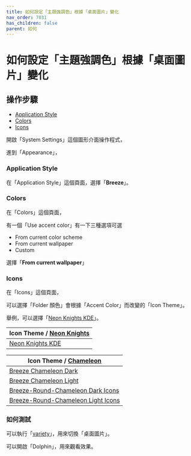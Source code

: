 ```yaml
---
title: 如何設定「主題強調色」根據「桌面圖片」變化
nav_order: 7031
has_children: false
parent: 如何
---
```



# 如何設定「主題強調色」根據「桌面圖片」變化


## 操作步驟

* [Application Style](#application-style)
* [Colors](#colors)
* [Icons](#icons)


開啟「System Settings」這個圖形介面操作程式，

進到「Appearance」，


### Application Style

在「Application Style」這個頁面，選擇「**Breeze**」。


### Colors

在「Colors」這個頁面，

有一個「Use accent color」有一下三種選項可選

* From current color scheme
* From current wallpaper
* Custom

選擇「**From current wallpaper**」


### Icons

在「Icons」這個頁面，

可以選擇「Folder 顏色」會根據「Accent Color」而改變的「Icon Theme」。

舉例，可以選擇「[Neon Knights KDE](https://store.kde.org/p/1397764/)」。


| Icon Theme / [Neon Knights](https://www.opencode.net/ju1464/Neon_Knights/-/tree/master/Icons/Neon-Knights-KDE?ref_type=heads) |
| --- |
| [Neon Knights KDE](https://store.kde.org/p/1397764/) |


| Icon Theme / [Chameleon](https://github.com/L4ki/Breeze-Chameleon-Icons) |
| --- |
| [Breeze Chameleon Dark](https://store.kde.org/p/1281798/) |
| [Breeze Chameleon Light](https://store.kde.org/p/1298508/) |
| [Breeze-Round-Chameleon Dark Icons](https://store.kde.org/p/1608771) |
| [Breeze-Round-Chameleon Light Icons](https://store.kde.org/p/1608766) |



### 如何測試

可以執行「[variety](https://github.com/varietywalls/variety)」，用來切換「桌面圖片」。

可以開啟「Dolphin」，用來觀看效果。

